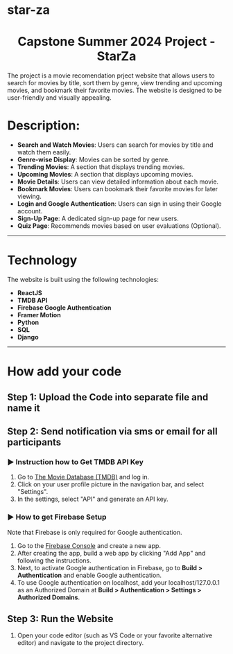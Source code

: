 # star-za

<h1 align="center">Capstone Summer 2024 Project - StarZa</h1>

<p>The project is a movie recomendation prject website that allows users to search for movies by title, sort them by genre, view trending and upcoming movies, and bookmark their favorite movies. The website is designed to be user-friendly and visually appealing.</p>

# Description:

- **Search and Watch Movies**: Users can search for movies by title and watch them easily.
- **Genre-wise Display**: Movies can be sorted by genre.
- **Trending Movies**: A section that displays trending movies.
- **Upcoming Movies**: A section that displays upcoming movies.
- **Movie Details**: Users can view detailed information about each movie.
- **Bookmark Movies**: Users can bookmark their favorite movies for later viewing.
- **Login and Google Authentication**: Users can sign in using their Google account.
- **Sign-Up Page**: A dedicated sign-up page for new users.
- **Quiz Page**: Recommends movies based on user evaluations (Optional).

<hr/>

# Technology

The website is built using the following technologies:

- **ReactJS**
- **TMDB API**
- **Firebase Google Authentication**
- **Framer Motion**
- **Python**
- **SQL**
- **Django**

<hr/>

# How add your code

## Step 1: Upload the Code into separate file and name it


## Step 2: Send notification via sms or email for all participants



### ▶️ Instruction how to Get TMDB API Key 

1. Go to [The Movie Database (TMDB)](https://www.themoviedb.org/) and log in.
2. Click on your user profile picture in the navigation bar, and select "Settings".
3. In the settings, select "API" and generate an API key.

### ▶️ How to get Firebase Setup 

Note that Firebase is only required for Google authentication.

1. Go to the [Firebase Console](https://console.firebase.google.com/) and create a new app.
2. After creating the app, build a web app by clicking "Add App" and following the instructions.
3. Next, to activate Google authentication in Firebase, go to **Build > Authentication** and enable Google authentication.
4. To use Google authentication on localhost, add your localhost/127.0.0.1 as an Authorized Domain at **Build > Authentication > Settings > Authorized Domains**.

## Step 3: Run the Website

1. Open your code editor (such as VS Code or your favorite alternative editor) and navigate to the project directory.
